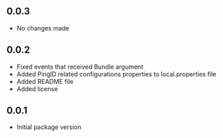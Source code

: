 ## 0.0.3

* No changes made

## 0.0.2

* Fixed events that received Bundle argument
* Added PingID related configurations properties to local.properties file
* Added README file
* Added license

## 0.0.1

* Initial package version
